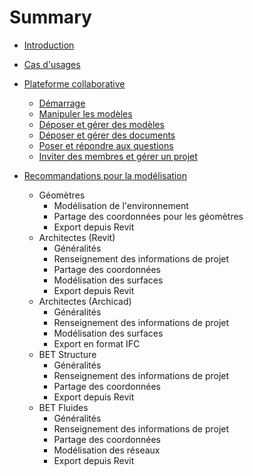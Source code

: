 # Summary

* [Introduction](README.md)
* [Cas d'usages](/03_CasUsages/README.md)

* [Plateforme collaborative](/02_PlateformeBIM/README.md)

  * [Démarrage](/02_PlateformeBIM/Demarrage.md)
  * [Manipuler les modèles](/02_PlateformeBIM/Manipuler-les-modeles.md)
  * [Déposer et gérer des modèles](/02_PlateformeBIM/Deposer-et-gerer-des-modeles.md)
  * [Déposer et gérer des documents](/02_PlateformeBIM/Deposer-et-gerer-des-documents.md)
  * [Poser et répondre aux questions](/02_PlateformeBIM/Poser-et-repondre-aux-questions.md)
  * [Inviter des membres et gérer un projet](/02_PlateformeBIM/Inviter-des-membres-et-gerer-un-projet.md)

* [Recommandations pour la modélisation](/04_Recommandations-de-modelisation/README.md)

  * Géomètres
    * Modélisation de l'environnement
    * Partage des coordonnées pour les géomètres
    * Export depuis Revit
  * Architectes \(Revit\)
    * Généralités
    * Renseignement des informations de projet
    * Partage des coordonnées
    * Modélisation des surfaces
    * Export depuis Revit
  * Architectes \(Archicad\)
    * Généralités
    * Renseignement des informations de projet
    * Modélisation des surfaces
    * Export en format IFC
  * BET Structure 
    * Généralités
    * Renseignement des informations de projet
    * Partage des coordonnées
    * Export depuis Revit
  * BET Fluides 
    * Généralités
    * Renseignement des informations de projet
    * Partage des coordonnées
    * Modélisation des réseaux
    * Export depuis Revit





